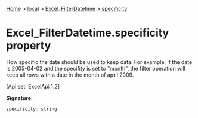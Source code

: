 [Home](./index) &gt; [local](local.md) &gt; [Excel\_FilterDatetime](local.excel_filterdatetime.md) &gt; [specificity](local.excel_filterdatetime.specificity.md)

# Excel\_FilterDatetime.specificity property

How specific the date should be used to keep data. For example, if the date is 2005-04-02 and the specifity is set to "month", the filter operation will keep all rows with a date in the month of april 2009. 

 \[Api set: ExcelApi 1.2\]

**Signature:**
```javascript
specificity: string
```
